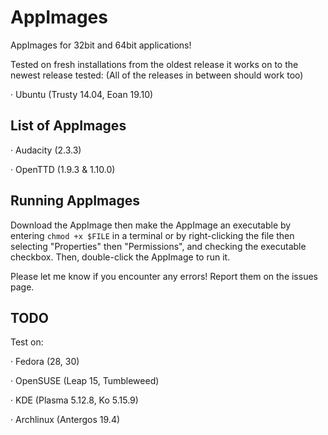 # AppImages

AppImages for 32bit and 64bit applications!

Tested on fresh installations from the oldest release it works on to the newest release tested:
(All of the releases in between should work too)

· Ubuntu (Trusty 14.04, Eoan 19.10)

## List of AppImages

· Audacity (2.3.3)

· OpenTTD (1.9.3 & 1.10.0)

## Running AppImages

Download the AppImage then make the AppImage an executable by entering `chmod +x $FILE` in a terminal or by right-clicking the file then selecting "Properties" then "Permissions", and checking the executable checkbox.
Then, double-click the AppImage to run it.

Please let me know if you encounter any errors! Report them on the issues page.

## TODO

Test on:

· Fedora (28, 30)

· OpenSUSE (Leap 15, Tumbleweed)

· KDE (Plasma 5.12.8, Ko 5.15.9)

· Archlinux (Antergos 19.4)
